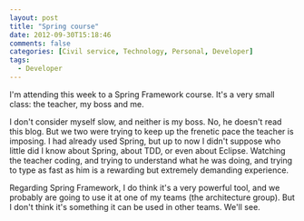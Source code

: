 ```yaml
---
layout: post
title: "Spring course"
date: 2012-09-30T15:18:46
comments: false
categories: [Civil service, Technology, Personal, Developer]
tags:
  - Developer
---
```


I'm attending this week to a Spring Framework course. It's a very small class: the teacher, my boss and me.


I don't consider myself slow, and neither is my boss. No, he doesn't read this blog. But we two were trying to keep up the frenetic pace the teacher is imposing. I had already used Spring, but up to now I didn't suppose who little did I know about Spring, about TDD, or even about Eclipse. Watching the teacher coding, and trying to understand what he was doing, and trying to type as fast as him is a rewarding but extremely demanding experience.


Regarding Spring Framework, I do think it's a very powerful tool, and we probably are going to use it at one of my teams (the architecture group). But I don't think it's something it can be used in other teams. We'll see.
